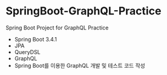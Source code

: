 # SpringBoot-GraphQL-Practice
Spring Boot Project for GraphQL Practice

- Spring Boot 3.4.1
- JPA
- QueryDSL
- GraphQL
- Spring Boot를 이용한 GraphQL 개발 및 테스트 코드 작성
